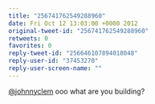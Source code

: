 ```yaml
---
title: "256741762549288960"
date: Fri Oct 12 13:03:00 +0000 2012
original-tweet-id: "256741762549288960"
retweets: 0
favorites: 0
reply-tweet-id: "256646107894018048"
reply-user-id: "37453270"
reply-user-screen-name: ""
---
```

<a href="https://twitter.com/johnnyclem">@johnnyclem</a> ooo what are you building?
